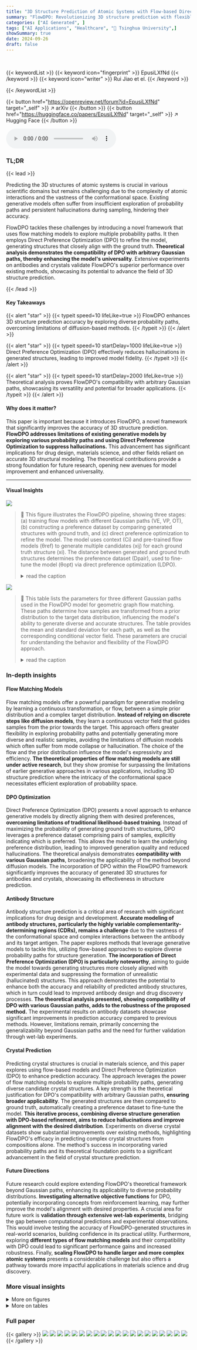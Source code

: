 ```yaml
---
title: "3D Structure Prediction of Atomic Systems with Flow-based Direct Preference Optimization"
summary: "FlowDPO: Revolutionizing 3D structure prediction with flexible probability paths & Direct Preference Optimization for enhanced accuracy and reduced hallucinations."
categories: ["AI Generated", ]
tags: ["AI Applications", "Healthcare", "🏢 Tsinghua University",]
showSummary: true
date: 2024-09-26
draft: false
---
```


<br>

{{< keywordList >}}
{{< keyword icon="fingerprint" >}} EpusiLXfNd {{< /keyword >}}
{{< keyword icon="writer" >}} Rui Jiao et el. {{< /keyword >}}
 
{{< /keywordList >}}

{{< button href="https://openreview.net/forum?id=EpusiLXfNd" target="_self" >}}
↗ arXiv
{{< /button >}}
{{< button href="https://huggingface.co/papers/EpusiLXfNd" target="_self" >}}
↗ Hugging Face
{{< /button >}}



<audio controls>
    <source src="https://ai-paper-reviewer.com/EpusiLXfNd/podcast.wav" type="audio/wav">
    Your browser does not support the audio element.
</audio>


### TL;DR


{{< lead >}}

Predicting the 3D structures of atomic systems is crucial in various scientific domains but remains challenging due to the complexity of atomic interactions and the vastness of the conformational space.  Existing generative models often suffer from insufficient exploration of probability paths and persistent hallucinations during sampling, hindering their accuracy. 



FlowDPO tackles these challenges by introducing a novel framework that uses flow matching models to explore multiple probability paths. It then employs Direct Preference Optimization (DPO) to refine the model, generating structures that closely align with the ground truth.  **Theoretical analysis demonstrates the compatibility of DPO with arbitrary Gaussian paths, thereby enhancing the model's universality**. Extensive experiments on antibodies and crystals validate FlowDPO's superior performance over existing methods, showcasing its potential to advance the field of 3D structure prediction.

{{< /lead >}}


#### Key Takeaways

{{< alert "star" >}}
{{< typeit speed=10 lifeLike=true >}} FlowDPO enhances 3D structure prediction accuracy by exploring diverse probability paths, overcoming limitations of diffusion-based methods. {{< /typeit >}}
{{< /alert >}}

{{< alert "star" >}}
{{< typeit speed=10 startDelay=1000 lifeLike=true >}} Direct Preference Optimization (DPO) effectively reduces hallucinations in generated structures, leading to improved model fidelity. {{< /typeit >}}
{{< /alert >}}

{{< alert "star" >}}
{{< typeit speed=10 startDelay=2000 lifeLike=true >}} Theoretical analysis proves FlowDPO's compatibility with arbitrary Gaussian paths, showcasing its versatility and potential for broader applications. {{< /typeit >}}
{{< /alert >}}

#### Why does it matter?
This paper is important because it introduces FlowDPO, a novel framework that significantly improves the accuracy of 3D structure prediction.  **FlowDPO addresses limitations of existing generative models by exploring various probability paths and using Direct Preference Optimization to suppress hallucinations.** This advancement has significant implications for drug design, materials science, and other fields reliant on accurate 3D structural modeling.  The theoretical contributions provide a strong foundation for future research, opening new avenues for model improvement and enhanced universality.

------
#### Visual Insights



![](https://ai-paper-reviewer.com/EpusiLXfNd/figures_1_1.jpg)

> 🔼 This figure illustrates the FlowDPO pipeline, showing three stages: (a) training flow models with different Gaussian paths (VE, VP, OT), (b) constructing a preference dataset by comparing generated structures with ground truth, and (c) direct preference optimization to refine the model.  The model uses context (Ci) and pre-trained flow models (θref) to generate multiple candidates (xij) for each ground truth structure (xi).  The distance between generated and ground truth structures determines the preference dataset (Dpair), used to fine-tune the model (θopt) via direct preference optimization (LDPO).
> <details>
> <summary>read the caption</summary>
> Figure 1: Overview of the proposed FlowDPO pipeline. As described in Section 3.1, the process begins by training a flow matching model, denoted as θref, using an arbitrary pre-defined Gaussian path. Next, as outlined in Section 3.2, we construct a preference dataset, Dpair, by evaluating the distances between generated samples xij and the ground structure xi under a given context condition Ci—such as an antibody sequence or crystal composition. These samples are derived from the reference training set Dref. This dataset is then used to fine-tune the model θopt through the DPO training objective LDPO, detailed in Section 3.3.
> </details>





![](https://ai-paper-reviewer.com/EpusiLXfNd/tables_3_1.jpg)

> 🔼 This table lists the parameters for three different Gaussian paths used in the FlowDPO model for geometric graph flow matching.  These paths determine how samples are transformed from a prior distribution to the target data distribution, influencing the model's ability to generate diverse and accurate structures.  The table provides the mean and standard deviation for each path, as well as the corresponding conditional vector field.  These parameters are crucial for understanding the behavior and flexibility of the FlowDPO approach.
> <details>
> <summary>read the caption</summary>
> Table 1: Parameters of different Gaussian paths. VE, VP and OT represent Variable Exploding, Variable Preserving and Optimal Transport, respectively.
> </details>





### In-depth insights


#### Flow Matching Models
Flow matching models offer a powerful paradigm for generative modeling by learning a continuous transformation, or flow, between a simple prior distribution and a complex target distribution.  **Instead of relying on discrete steps like diffusion models**, they learn a continuous vector field that guides samples from the prior towards the target.  This approach offers greater flexibility in exploring probability paths and potentially generating more diverse and realistic samples, avoiding the limitations of diffusion models which often suffer from mode collapse or hallucination. The choice of the flow and the prior distribution influence the model's expressivity and efficiency.  **The theoretical properties of flow matching models are still under active research**, but they show promise for surpassing the limitations of earlier generative approaches in various applications, including 3D structure prediction where the intricacy of the conformational space necessitates efficient exploration of probability space.

#### DPO Optimization
Direct Preference Optimization (DPO) presents a novel approach to enhance generative models by directly aligning them with desired preferences, **overcoming limitations of traditional likelihood-based training**.  Instead of maximizing the probability of generating ground truth structures, DPO leverages a preference dataset comprising pairs of samples, explicitly indicating which is preferred. This allows the model to learn the underlying preference distribution, leading to improved generation quality and reduced hallucinations.  The theoretical analysis demonstrates **compatibility with various Gaussian paths**, broadening the applicability of the method beyond diffusion models.  The incorporation of DPO within the FlowDPO framework significantly improves the accuracy of generated 3D structures for antibodies and crystals, showcasing its effectiveness in structure prediction.

#### Antibody Structure
Antibody structure prediction is a critical area of research with significant implications for drug design and development.  **Accurate modeling of antibody structures, particularly the highly variable complementarity-determining regions (CDRs), remains a challenge** due to the vastness of the conformational space and complex interactions between the antibody and its target antigen.  The paper explores methods that leverage generative models to tackle this, utilizing flow-based approaches to explore diverse probability paths for structure generation.  **The incorporation of Direct Preference Optimization (DPO) is particularly noteworthy**, aiming to guide the model towards generating structures more closely aligned with experimental data and suppressing the formation of unrealistic (hallucinated) structures.  This approach demonstrates the potential to enhance both the accuracy and reliability of predicted antibody structures, which in turn could lead to improved antibody design and drug discovery processes.  **The theoretical analysis presented, showing compatibility of DPO with various Gaussian paths, adds to the robustness of the proposed method.**  The experimental results on antibody datasets showcase significant improvements in prediction accuracy compared to previous methods.  However, limitations remain, primarily concerning the generalizability beyond Gaussian paths and the need for further validation through wet-lab experiments.

#### Crystal Prediction
Predicting crystal structures is crucial in materials science, and this paper explores using flow-based models and Direct Preference Optimization (DPO) to enhance prediction accuracy.  The approach leverages the power of flow matching models to explore multiple probability paths, generating diverse candidate crystal structures.  A key strength is the theoretical justification for DPO's compatibility with arbitrary Gaussian paths, **ensuring broader applicability**.  The generated structures are then compared to ground truth, automatically creating a preference dataset to fine-tune the model.  **This iterative process, combining diverse structure generation with DPO-based refinement, aims to reduce hallucinations and improve alignment with the desired distribution**.  Experiments on diverse crystal datasets show substantial improvements over existing methods, highlighting FlowDPO's efficacy in predicting complex crystal structures from compositions alone. The method's success in incorporating varied probability paths and its theoretical foundation points to a significant advancement in the field of crystal structure prediction.

#### Future Directions
Future research could explore extending FlowDPO's theoretical framework beyond Gaussian paths, enhancing its applicability to diverse probability distributions.  **Investigating alternative objective functions** for DPO, potentially incorporating concepts from reinforcement learning, may further improve the model's alignment with desired properties.  A crucial area for future work is **validation through extensive wet-lab experiments**, bridging the gap between computational predictions and experimental observations.  This would involve testing the accuracy of FlowDPO-generated structures in real-world scenarios, building confidence in its practical utility.  Furthermore, exploring **different types of flow matching models** and their compatibility with DPO could lead to significant performance gains and increased robustness.  Finally, **scaling FlowDPO to handle larger and more complex atomic systems** presents a considerable challenge but also offers a pathway towards more impactful applications in materials science and drug discovery.


### More visual insights

<details>
<summary>More on figures
</summary>


![](https://ai-paper-reviewer.com/EpusiLXfNd/figures_3_1.jpg)

> 🔼 This figure shows a schematic of an antibody's structure, highlighting the variable domains, which are composed of heavy and light chains. Each chain contains four framework regions (FRs) and three complementarity-determining regions (CDRs), which are involved in antigen binding. The CDRs, particularly CDR-H3, are highly variable and are the key regions that determine the antibody's specificity. The image also shows a 3D representation of an antibody.
> <details>
> <summary>read the caption</summary>
> Figure 2: Graphical depiction of antibody variable domains, which consist of a heavy chain and a light chain. Each chain is equipped with 4 Framework Regions (FRs) and 3 Complementarity-Determining Regions (CDRs). The CDRs, especially CDR-H3, are volatile and thus are the key focus.
> </details>



![](https://ai-paper-reviewer.com/EpusiLXfNd/figures_4_1.jpg)

> 🔼 This figure illustrates the fundamental concept of a crystal structure.  Crystals are characterized by the periodic repetition of a unit cell in three-dimensional space. The unit cell is the smallest repeating structural unit that contains the complete pattern of the crystal structure.  The figure visually shows a unit cell with different colored atoms, representing different elements, arranged in a specific pattern. The dashed lines indicate the boundaries of the unit cells, which extend infinitely in all three dimensions. This periodic arrangement is a key feature that differentiates crystals from other materials.
> <details>
> <summary>read the caption</summary>
> Figure 3: A crystal is the infinite periodic arrangement of atoms, and the repeating unit is named as a unit cell.
> </details>



![](https://ai-paper-reviewer.com/EpusiLXfNd/figures_8_1.jpg)

> 🔼 This figure shows examples of generated CDR-H3 structures and their RMSD distributions for different probability paths (VP and OT) with and without DPO.  The left column displays the RMSD distributions for VP and OT paths, both before and after applying DPO. The right columns show 3D structures of generated CDR-H3 and reference structure for two examples, highlighting how DPO refines structure quality and corrects physical inconsistencies (like twisted backbones).  DPO is shown to shift the distributions towards lower RMSD values and eliminate the second peak representing lower-quality conformations.
> <details>
> <summary>read the caption</summary>
> Figure 4: Examples of generated CDR-H3 structures and the distribution of RMSD<sub>CA</sub> for different antigen-antibody complexes and different probability paths. The visualized samples are the ones with the lowest RMSD of all the generated counterparts for the corresponding complexes. In addition to driving the distribution towards lower RMSD, it is also observed that the DPO phase tends to rectify the physical invalidity (e.g., twisted backbone in the above examples) in the generated samples.
> </details>



![](https://ai-paper-reviewer.com/EpusiLXfNd/figures_9_1.jpg)

> 🔼 This figure shows the results of crystal structure prediction. The left column displays the distribution of RMSD (Root Mean Square Deviation) values for models before and after applying Direct Preference Optimization (DPO).  The middle column presents the ground truth crystal structures, while the right column highlights examples of structures generated with high RMSD values, indicating poorer predictions that were improved by the DPO process.  The visualization demonstrates the effectiveness of DPO in improving the accuracy of the generated crystal structures by reducing the number of low-quality predictions.
> <details>
> <summary>read the caption</summary>
> Figure 5: Visualizations on crystal structure prediction results. The left column depicts the RMSD distribution of the models before (blue) and after (red) DPO. The middle column shows the ground truth structures, and the right column shows typical high RMSD generations to be suppressed.
> </details>



</details>




<details>
<summary>More on tables
</summary>


![](https://ai-paper-reviewer.com/EpusiLXfNd/tables_5_1.jpg)
> 🔼 This table presents the results of antibody structure prediction using different methods (VP Path, OT Path, VP Path + DPO, OT Path + DPO).  For each method and each CDR region (L1, L2, L3, H1, H2, H3), it shows the Root Mean Square Deviation (RMSD) calculated using two metrics: RMSD on alpha-carbon atoms (Ca) and RMSD on backbone atoms (bb). It also provides the average RMSD of the worst-performing generated structures for each antibody (Ca-w and bb-w) to highlight the robustness of each method.
> <details>
> <summary>read the caption</summary>
> Table 2: Co and bb indicates RMSD calculated on Co atoms and backbone atoms, repectively. Ca-w and bb-w averages the RMSDs of the worst generated conformations of each complex.
> </details>

![](https://ai-paper-reviewer.com/EpusiLXfNd/tables_7_1.jpg)
> 🔼 This table presents the results of antibody structure prediction using different methods (VP Path, OT Path, VP Path + DPO, OT Path + DPO).  For each method, it shows the Root Mean Square Deviation (RMSD) calculated using two different metrics: one based on the alpha-carbon atoms (Ca) and one based on the backbone atoms (bb).  It also shows the average RMSD for the worst generated conformations of each antibody-antigen complex (Ca-w and bb-w). The results are broken down by CDR (Complementarity-Determining Region) for easier comparison between different methods and CDRs.
> <details>
> <summary>read the caption</summary>
> Table 2: Co and bb indicates RMSD calculated on Co atoms and backbone atoms, repectively. Ca-w and bb-w averages the RMSDs of the worst generated conformations of each complex.
> </details>

![](https://ai-paper-reviewer.com/EpusiLXfNd/tables_9_1.jpg)
> 🔼 This table presents the results of crystal structure prediction experiments on three datasets (Perov-5, MP-20, MPTS-52) using different methods.  The methods include two baseline methods (P-cG-SchNet and CDVAE), three flow path methods (VP + VE, OT + OT, OT + VE), and three flow path methods further enhanced by Direct Preference Optimization (DPO).  For each method and dataset, the Match Rate (MR) and Root Mean Square Deviation (RMSE) are reported.  The MR indicates the percentage of correctly predicted crystal structures, while the RMSE measures the average structural difference between the predicted and true structures. Lower RMSE values indicate better prediction accuracy. The table highlights the performance improvements achieved by incorporating DPO into the flow path methods.
> <details>
> <summary>read the caption</summary>
> Table 3: Results on crystal structure prediction task. MR stands for Match Rate.
> </details>

![](https://ai-paper-reviewer.com/EpusiLXfNd/tables_13_1.jpg)
> 🔼 This table lists the hyperparameters used in the antibody structure prediction experiments.  It shows the settings for different flow models (VP and OT paths), the preference dataset construction (M, K, δ, r), and the direct preference optimization (DPO) training (Lr, Epoch, β).  Each row represents a different CDR (Complementarity-Determining Region) within the antibody structure, indicating the specific hyperparameter settings used for each CDR's prediction task.
> <details>
> <summary>read the caption</summary>
> Table 4: Hyperparameters for the antibody structure prediction task.
> </details>

![](https://ai-paper-reviewer.com/EpusiLXfNd/tables_14_1.jpg)
> 🔼 This table lists the hyperparameters used in the crystal structure prediction experiments.  For each of three different combinations of probability paths (VP+VE, OT+OT, OT+VE), it shows the hyperparameters for the flow model, preference dataset construction, and direct preference optimization (DPO).  These hyperparameters include parameters related to the model architecture, training process, preference dataset creation (number of candidates, preference threshold, etc.) and the DPO optimization itself (learning rate, number of epochs, beta parameter).  The table is organized by path type and dataset (Perov-5, MP-20, MPTS-52) for clarity.
> <details>
> <summary>read the caption</summary>
> Table 5: Hyperparameters for the crystal structure prediction task.
> </details>

![](https://ai-paper-reviewer.com/EpusiLXfNd/tables_14_2.jpg)
> 🔼 This table presents the results of antibody structure prediction using different methods (VP Path, OT Path, VP Path + DPO, OT Path + DPO).  For each method, the Root Mean Square Deviation (RMSD) is calculated for Cα atoms (Ca) and backbone atoms (bb), both considering the average RMSD across all generated structures (mean) and the worst-performing structure (worst). The results are broken down by CDR region (L1, L2, L3, H1, H2, H3). Lower RMSD values indicate better prediction accuracy.
> <details>
> <summary>read the caption</summary>
> Table 2: Co and bb indicates RMSD calculated on Co atoms and backbone atoms, repectively. Ca-w and bb-w averages the RMSDs of the worst generated conformations of each complex.
> </details>

</details>




### Full paper

{{< gallery >}}
<img src="https://ai-paper-reviewer.com/EpusiLXfNd/1.png" class="grid-w50 md:grid-w33 xl:grid-w25" />
<img src="https://ai-paper-reviewer.com/EpusiLXfNd/2.png" class="grid-w50 md:grid-w33 xl:grid-w25" />
<img src="https://ai-paper-reviewer.com/EpusiLXfNd/3.png" class="grid-w50 md:grid-w33 xl:grid-w25" />
<img src="https://ai-paper-reviewer.com/EpusiLXfNd/4.png" class="grid-w50 md:grid-w33 xl:grid-w25" />
<img src="https://ai-paper-reviewer.com/EpusiLXfNd/5.png" class="grid-w50 md:grid-w33 xl:grid-w25" />
<img src="https://ai-paper-reviewer.com/EpusiLXfNd/6.png" class="grid-w50 md:grid-w33 xl:grid-w25" />
<img src="https://ai-paper-reviewer.com/EpusiLXfNd/7.png" class="grid-w50 md:grid-w33 xl:grid-w25" />
<img src="https://ai-paper-reviewer.com/EpusiLXfNd/8.png" class="grid-w50 md:grid-w33 xl:grid-w25" />
<img src="https://ai-paper-reviewer.com/EpusiLXfNd/9.png" class="grid-w50 md:grid-w33 xl:grid-w25" />
<img src="https://ai-paper-reviewer.com/EpusiLXfNd/10.png" class="grid-w50 md:grid-w33 xl:grid-w25" />
<img src="https://ai-paper-reviewer.com/EpusiLXfNd/11.png" class="grid-w50 md:grid-w33 xl:grid-w25" />
<img src="https://ai-paper-reviewer.com/EpusiLXfNd/12.png" class="grid-w50 md:grid-w33 xl:grid-w25" />
<img src="https://ai-paper-reviewer.com/EpusiLXfNd/13.png" class="grid-w50 md:grid-w33 xl:grid-w25" />
<img src="https://ai-paper-reviewer.com/EpusiLXfNd/14.png" class="grid-w50 md:grid-w33 xl:grid-w25" />
<img src="https://ai-paper-reviewer.com/EpusiLXfNd/15.png" class="grid-w50 md:grid-w33 xl:grid-w25" />
<img src="https://ai-paper-reviewer.com/EpusiLXfNd/16.png" class="grid-w50 md:grid-w33 xl:grid-w25" />
<img src="https://ai-paper-reviewer.com/EpusiLXfNd/17.png" class="grid-w50 md:grid-w33 xl:grid-w25" />
<img src="https://ai-paper-reviewer.com/EpusiLXfNd/18.png" class="grid-w50 md:grid-w33 xl:grid-w25" />
<img src="https://ai-paper-reviewer.com/EpusiLXfNd/19.png" class="grid-w50 md:grid-w33 xl:grid-w25" />
<img src="https://ai-paper-reviewer.com/EpusiLXfNd/20.png" class="grid-w50 md:grid-w33 xl:grid-w25" />
{{< /gallery >}}